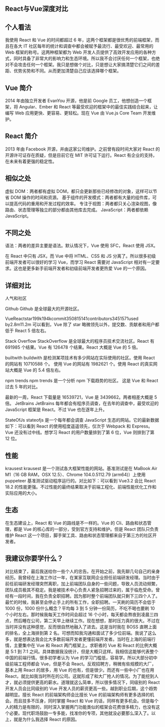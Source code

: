 ## React与Vue深度对比
## 个人看法
我使用 React 和 Vue 的时间都超过 6 年，这两个框架都是很优秀的前端框架，而且在各大 IT 社区每年的统计和调查中都会被赋予最流行、最受欢迎、最常用的 Web 框架的称号。这两种框架都为 Web 开发人员提供了高效开发应用的各种方式，同时具备了非常大的影响力和生态环境。所以我不会讨厌任何一个框架，也绝对不会攻击任何一个框架。我只是想做个对比，只是想让大家搞清楚它们之间的差距、优势劣势和不同。从而更加清楚自己应该选择哪个框架。
## Vue 简介
2014 年由独立开发者 EvanYou 开源，他是前 Google 员工，他想创造一个框架，将 Angular、Ember 和 React 等最受欢迎的框架中的最佳实践结合起来，让编写 Web 应用更快、更容易、更轻松。现在 Vue 由 Vue.js Core Team 开发维护。

## React 简介
2013 年由 Facebook 开源，并由这家公司维护。之前曾有段时间大家对 React 的开源许可证存在质疑，但是目前它在 MIT 许可证下运行。React 有企业的支持，在未来有着更强的稳定性。

## 相似之处

虚拟 DOM：两者都有虚拟 DOM，都只会更新那些已经修改的对象，这样可以节省 DOM 操作的时间和资源。
基于组件的开发模式：两者都有大量的组件库，可以提高代码的重用和开发过程的效率。
专注于视图：两者都只关心渲染视图，像路由、状态管理等独立的部分都由其他库去完成。
JavaScript：两者都依赖 JavaScript。


## 不同之处

语法：两者的差异主要是语法。默认情况下，Vue 使用 SFC，React 使用 JSX。

在 React 中只有 JSX，而 Vue 中将 HTML、CSS 和 JS 分离了。所以很多初级前端开发者可以很好的学习 Vue，而学习 React 需要对 JavaScript 相对有一定要求。这也是更多新手前端开发者和初级前端开发者更热爱 Vue 的一个原因。

## 详细对比

人气和社区

Github
Github 是全球最大的开源社区。

VueReactstar199k194kcommit350815141contributors3451571used by2.8m11.2m
可以看到，Vue 除了 star 略微领先以外，提交数、贡献者和用户都低于 React 5 倍左右。

Stack Overflow
StackOverflow 是全球最大的程序员技术交流社区。React 有 691985 个结果。Vue 有 126478 个结果。React 大概是 Vue 的 5 倍。

builtwith
buildwith 是检测某项技术有多少网站在实际使用的社区。使用 React 的网站有 10710588 个。 使用 Vue 的网站有 1982621 个。使用 React 的真实网站大概是 Vue 的 5.4 倍左右。

npm trends
npm trends 是一个分析 npm 下载趋势的社区。
这是 Vue 和 React 过去 5 年的对比。

最新的一周，React 下载量是 16539721，Vue 是 3439662。两者相差大概是 5 倍。
JetBrains
JetBrains 每年都会有程序员调查，在去年的调查中，最受欢迎的 JavaScript 框架是 React。不过 Vue 也在逐年上升。

StateOfJs
stateofjs 是一个每年都会调查 JavaScript 生态的网站。它的最新数据如下：可以看到 React 的使用程度遥遥领先，仅次于 Webpack 和 Express。Vue 还没有过中线。想学习 React 的用户数量排到了第 6 位，Vue 则排到了第 12 位。

## 性能

krausest
krausest 是一个测试各大框架性能的网站。基准测试是在 MaBook Air M1（16 GB RAM，OSX 12.5）、Chrome 104.0.5112.79 (arm64)）上使用 puppeteer 基准测试驱动程序运行的。对比如下：可以看到 Vue3.2 会比 React 18.2 的性能更强。不过性能的最终结果取决于前端工程化、前端性能优化工作和实际应用的大小。

## 生态
在生态建设上，React 和 Vue 的路线是不一样的。Vue 的 Cli、路由和状态管理，都是 Vue 的核心库的一部分，受到官方支持和维护。但是 React 团队只负责维护 React 这一个项目，脚手架工具、路由和状态管理都来自于第三方的社区开发者。

## 我建议你要学什么？
对比结束了，最后我送给你一些个人的忠告。在开始之前，我先聊几句自己的亲身经历。我曾经在上海工作过一年，在某家互联网企业担任前端研发经理。当时由于前任前端研发经理突然离职，加上前端团队自身的一些问题，导致人员流动频繁，团队成员极其不稳定。我是被技术中心负责人紧急招聘过来的，属于临危受命。曾经有一段时间，我在负责全职招聘。因为那时整个前端团队就只剩下三四个人了。最忙的时候，我甚至会停止手上的所有工作，全职招聘。一天刷的简历不会低于 1000 份，1000 份什么概念？平均每 3 到 5 分钟一份简历，不吃不喝也要刷 10 个小时左右。那时候我每天工作时间会超过 16 个小时，每天都会熬夜到凌晨三四点，然后睡在公司，第二天早上继续工作。现在想想，那时压力真的很大。不过在当时并没有这种感觉，反而很自然地融入了进去。这是当时我在 BOSS 直聘上面的排名，全上海排到第 2 名。可想而知我沟通和面试了多少位前端。我说了这么多，就是想表达我会比大多数前端开发者更懂前端开发者。当时在上海的前端行情，主要集中在 Vue 和 React 两门框架上。求职者的 Vue 和 React 的比例大概是 5:1 到 7:1 之间。具体数据我没统计，但是大概只这样。我相信这能够代表整个中国的前端行情。很多初学者认为 Vue 的学习门槛低，容易学。所以大部分初中级前端工程师都会 Vue，但是不会 React。反观招聘方，稍微有些规模的大厂，基本上用 React 的居多，用 Vue 的也有，但是很少。而还有一些中小厂也在用 React，就比如我当时所在的公司。这就形成了和大厂抢人的情况。为了能挖到人才，就必须提供更高的薪水。道理就这么简单，所以很多情况下，同级别的 React 开发人员会比同级别的 Vue 开发人员的薪资更高一些。越到职业后期，这个趋势越明显。擅长 React 的前端架构师会比擅长 Vue 的前端架构师有更多选择的机会。而且技多不压身，同时掌握 React 和 Vue 的话，同样有更多机会。但是每个人的精力是有限的，同时深入掌握两门功能类似的框架会花费很多精力，也没有这个必要。现代职场鼓励一专多能，找准你的专项，其他就没必要那么深入了。以上，就是为什么我选择 React 的原因。

